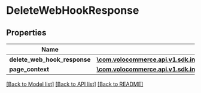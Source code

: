 # DeleteWebHookResponse

## Properties
Name | Type | Description | Notes
------------ | ------------- | ------------- | -------------
**delete_web_hook_response** | [**\com.volocommerce.api.v1.sdk.invoker\com.volocommerce.api.v1.sdk.model\WebHookSubscribeResponseBean**](WebHookSubscribeResponseBean.md) |  | [optional] 
**page_context** | [**\com.volocommerce.api.v1.sdk.invoker\com.volocommerce.api.v1.sdk.model\PageContext**](PageContext.md) |  | [optional] 

[[Back to Model list]](../README.md#documentation-for-models) [[Back to API list]](../README.md#documentation-for-api-endpoints) [[Back to README]](../README.md)


